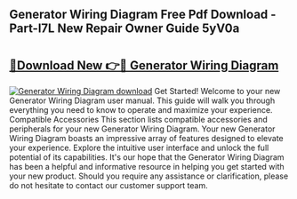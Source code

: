 ## Generator Wiring Diagram Free Pdf Download - Part-l7L New Repair Owner Guide 5yV0a

# <h2><a href="http://dfrmlkp.blite.top/?on=Generator+Wiring+Diagram">🔗Download New 👉🔴 Generator Wiring Diagram</a></h2>

[![Generator Wiring Diagram download](https://i.imgur.com/lujVjoI.png)](http://dfrmlkp.blite.top/?on=Generator+Wiring+Diagram)
Get Started! Welcome to your new Generator Wiring Diagram user manual. This guide will walk you through everything you need to know to operate and maximize your experience. Compatible Accessories This section lists compatible accessories and peripherals for your new Generator Wiring Diagram. Your new Generator Wiring Diagram boasts an impressive array of features designed to elevate your experience. Explore the intuitive user interface and unlock the full potential of its capabilities. It's our hope that the Generator Wiring Diagram has been a helpful and informative resource in helping you get started with your new product. Should you require any assistance or clarification, please do not hesitate to contact our customer support team.
